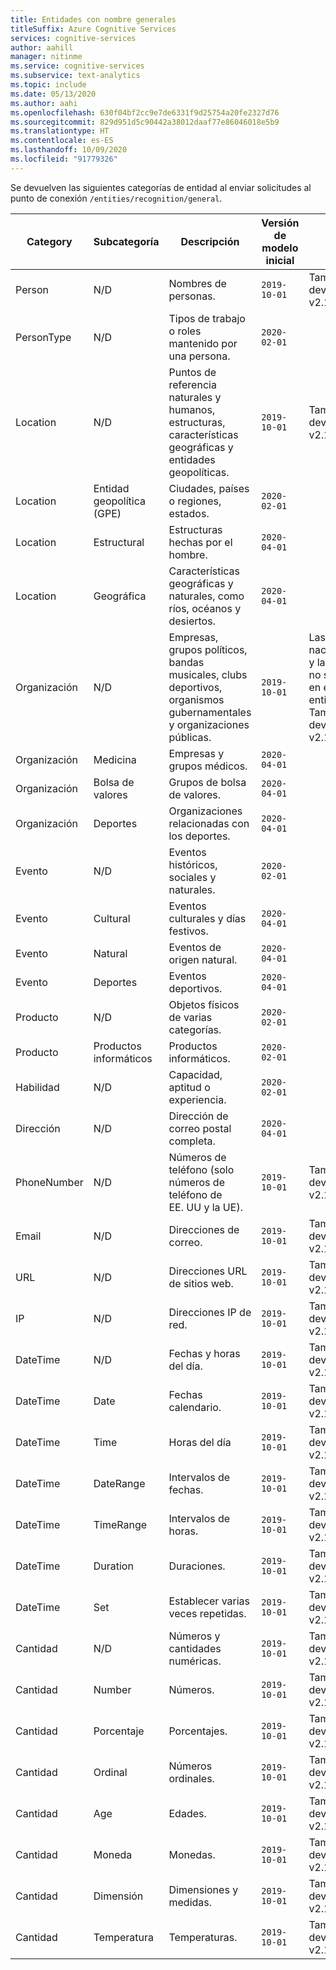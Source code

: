 ```yaml
---
title: Entidades con nombre generales
titleSuffix: Azure Cognitive Services
services: cognitive-services
author: aahill
manager: nitinme
ms.service: cognitive-services
ms.subservice: text-analytics
ms.topic: include
ms.date: 05/13/2020
ms.author: aahi
ms.openlocfilehash: 630f04bf2cc9e7de6331f9d25754a20fe2327d76
ms.sourcegitcommit: 829d951d5c90442a38012daaf77e86046018e5b9
ms.translationtype: HT
ms.contentlocale: es-ES
ms.lasthandoff: 10/09/2020
ms.locfileid: "91779326"
---
```

Se devuelven las siguientes categorías de entidad al enviar solicitudes al punto de conexión `/entities/recognition/general`.

| Category   | Subcategoría | Descripción                          | Versión de modelo inicial                                                    | Notas |
|------------|-------------|--------------------------------------|-------------------------------------------------------------|--------------------------------------|
| Person     | N/D         | Nombres de personas.  | `2019-10-01`  | También lo devuelve NER v2.1 |
| PersonType | N/D         | Tipos de trabajo o roles mantenido por una persona. | `2020-02-01` | |
|Location    | N/D         | Puntos de referencia naturales y humanos, estructuras, características geográficas y entidades geopolíticas.     |  `2019-10-01` | También lo devuelve NER v2.1 |
|Location     | Entidad geopolítica (GPE)        | Ciudades, países o regiones, estados.      | `2020-02-01` | |
|Location     | Estructural                       | Estructuras hechas por el hombre. | `2020-04-01` | |
|Location     | Geográfica       | Características geográficas y naturales, como ríos, océanos y desiertos. |  `2020-04-01` | |
|Organización  | N/D | Empresas, grupos políticos, bandas musicales, clubs deportivos, organismos gubernamentales y organizaciones públicas.  | `2019-10-01` | Las nacionalidades y las religiones no se incluyen en este tipo de entidad. También lo devuelve NER v2.1 |
|Organización | Medicina | Empresas y grupos médicos. | `2020-04-01` |  |
|Organización | Bolsa de valores | Grupos de bolsa de valores. | `2020-04-01` | |
| Organización | Deportes | Organizaciones relacionadas con los deportes. | `2020-04-01` |  |
| Evento  | N/D | Eventos históricos, sociales y naturales. | `2020-02-01` |  |
| Evento  | Cultural | Eventos culturales y días festivos. | `2020-04-01` | |
| Evento  | Natural | Eventos de origen natural. | `2020-04-01` |  |
| Evento  | Deportes | Eventos deportivos.  | `2020-04-01` | |
| Producto | N/D | Objetos físicos de varias categorías. | `2020-02-01` | |
| Producto | Productos informáticos | Productos informáticos. |  `2020-02-01 ` | |
| Habilidad | N/D | Capacidad, aptitud o experiencia. | `2020-02-01` |  |
| Dirección | N/D | Dirección de correo postal completa.  | `2020-04-01` |  |
| PhoneNumber | N/D | Números de teléfono (solo números de teléfono de EE. UU y la UE). | `2019-10-01` | También lo devuelve NER v2.1 |
| Email | N/D | Direcciones de correo. | `2019-10-01` | También lo devuelve NER v2.1 |
| URL | N/D | Direcciones URL de sitios web. | `2019-10-01` | También lo devuelve NER v2.1  |
| IP | N/D | Direcciones IP de red. | `2019-10-01` | También lo devuelve NER v2.1 |
| DateTime | N/D | Fechas y horas del día. | `2019-10-01` | También lo devuelve NER v2.1 | 
| DateTime | Date | Fechas calendario. | `2019-10-01` | También lo devuelve NER v2.1 |
| DateTime | Time | Horas del día | `2019-10-01` | También lo devuelve NER v2.1 |
| DateTime | DateRange | Intervalos de fechas. | `2019-10-01` | También lo devuelve NER v2.1 |
| DateTime | TimeRange | Intervalos de horas. | `2019-10-01` | También lo devuelve NER v2.1 |
| DateTime | Duration | Duraciones. | `2019-10-01` | También lo devuelve NER v2.1 |
| DateTime | Set | Establecer varias veces repetidas. |  `2019-10-01` | También lo devuelve NER v2.1 |
| Cantidad | N/D | Números y cantidades numéricas. | `2019-10-01` | También lo devuelve NER v2.1  |
| Cantidad | Number | Números. | `2019-10-01` | También lo devuelve NER v2.1 |
| Cantidad | Porcentaje | Porcentajes.| `2019-10-01` | También lo devuelve NER v2.1 |
| Cantidad | Ordinal | Números ordinales. | `2019-10-01` | También lo devuelve NER v2.1 |
| Cantidad | Age | Edades. | `2019-10-01` |  También lo devuelve NER v2.1 |
| Cantidad | Moneda | Monedas. | `2019-10-01` | También lo devuelve NER v2.1 |
| Cantidad | Dimensión | Dimensiones y medidas. | `2019-10-01` | También lo devuelve NER v2.1 |
| Cantidad | Temperatura | Temperaturas. | `2019-10-01` | También lo devuelve NER v2.1 |
